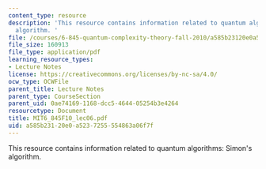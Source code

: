 ```yaml
---
content_type: resource
description: 'This resource contains information related to quantum algorithms: Simon''s
  algorithm. '
file: /courses/6-845-quantum-complexity-theory-fall-2010/a585b23120e0a5237255554863a06f7f_MIT6_845F10_lec06.pdf
file_size: 160913
file_type: application/pdf
learning_resource_types:
- Lecture Notes
license: https://creativecommons.org/licenses/by-nc-sa/4.0/
ocw_type: OCWFile
parent_title: Lecture Notes
parent_type: CourseSection
parent_uid: 0ae74169-1168-dcc5-4644-05254b3e4264
resourcetype: Document
title: MIT6_845F10_lec06.pdf
uid: a585b231-20e0-a523-7255-554863a06f7f
---
```

This resource contains information related to quantum algorithms: Simon's algorithm. 